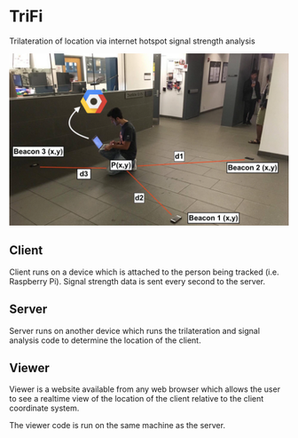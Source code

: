 # TriFi
Trilateration of location via internet hotspot signal strength analysis

![demo.png](demo.png)

## Client
Client runs on a device which is attached to the person being tracked (i.e. Raspberry Pi). Signal strength data is sent every second to the server.

## Server
Server runs on another device which runs the trilateration and signal analysis code to determine the location of the client.

## Viewer
Viewer is a website available from any web browser which allows the user to see a realtime view of the location of the client relative to the client coordinate system.

The viewer code is run on the same machine as the server.
